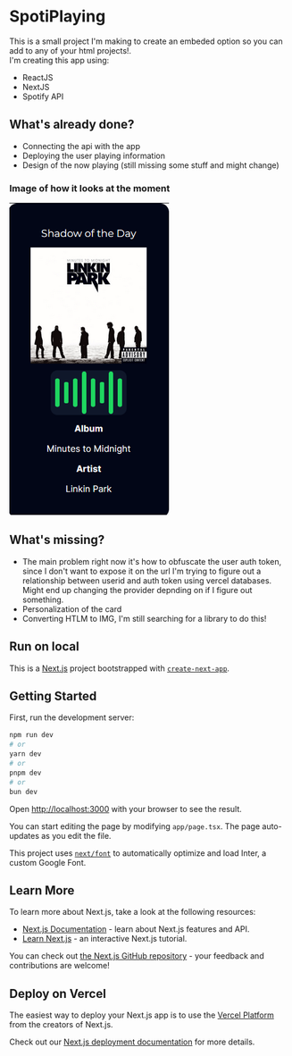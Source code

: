 # SpotiPlaying

This is a small project I'm making to create an embeded option so you can add to any of your html projects!.  
I'm creating this app using:
- ReactJS
- NextJS
- Spotify API

## What's already done?
- Connecting the api with the app
- Deploying the user playing information
- Design of the now playing (still missing some stuff and might change)
### Image of how it looks at the moment
<img src='./gitImgs/preview.png'>

## What's missing?
- The main problem right now it's how to obfuscate the user auth token, since I don't want to expose it on the url I'm trying to figure out a relationship between userid and auth token using vercel databases. Might end up changing the provider depnding on if I figure out something.  
- Personalization of the card
- Converting HTLM to IMG, I'm still searching for a library to do this!

## Run on local
This is a [Next.js](https://nextjs.org/) project bootstrapped with [`create-next-app`](https://github.com/vercel/next.js/tree/canary/packages/create-next-app).

## Getting Started

First, run the development server:

```bash
npm run dev
# or
yarn dev
# or
pnpm dev
# or
bun dev
```

Open [http://localhost:3000](http://localhost:3000) with your browser to see the result.

You can start editing the page by modifying `app/page.tsx`. The page auto-updates as you edit the file.

This project uses [`next/font`](https://nextjs.org/docs/basic-features/font-optimization) to automatically optimize and load Inter, a custom Google Font.

## Learn More

To learn more about Next.js, take a look at the following resources:

- [Next.js Documentation](https://nextjs.org/docs) - learn about Next.js features and API.
- [Learn Next.js](https://nextjs.org/learn) - an interactive Next.js tutorial.

You can check out [the Next.js GitHub repository](https://github.com/vercel/next.js/) - your feedback and contributions are welcome!

## Deploy on Vercel

The easiest way to deploy your Next.js app is to use the [Vercel Platform](https://vercel.com/new?utm_medium=default-template&filter=next.js&utm_source=create-next-app&utm_campaign=create-next-app-readme) from the creators of Next.js.

Check out our [Next.js deployment documentation](https://nextjs.org/docs/deployment) for more details.
